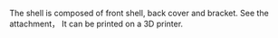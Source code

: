 The shell is composed of front shell, back cover and bracket. See the attachment，
It can be printed on a 3D printer.
